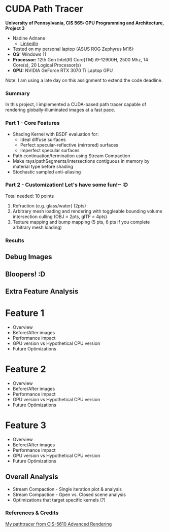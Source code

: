 CUDA Path Tracer
================

**University of Pennsylvania, CIS 565: GPU Programming and Architecture, Project 3**

* Nadine Adnane
  * [LinkedIn](https://www.linkedin.com/in/nadnane/)
* Tested on my personal laptop (ASUS ROG Zephyrus M16):
* **OS:** Windows 11
* **Processor:** 12th Gen Intel(R) Core(TM) i9-12900H, 2500 Mhz, 14 Core(s), 20 Logical Processor(s) 
* **GPU:** NVIDIA GeForce RTX 3070 Ti Laptop GPU

Note: I am using a late day on this assignment to extend the code deadline.

### Summary

In this project, I implemented a CUDA-based path tracer capable of rendering globally-illuminated images at a fast pace.


### Part 1 - Core Features
- Shading Kernel with BSDF evaluation for:
  - Ideal diffuse surfaces
  - Perfect specular-reflective (mirrored) surfaces
  - Imperfect specular surfaces
- Path continuation/termination using Stream Compaction
- Make rays/pathSegments/intersections contiguous in memory by material type before shading
- Stochastic sampled anti-aliasing

### Part 2 - Customization! Let's have some fun!~ :D

Total needed: 10 points

1. Refraction (e.g. glass/water) (2pts)
2. Arbitrary mesh loading and rendering with toggleable bounding volume intersection culling (OBJ = 2pts, glTF = 4pts)
3. Texture mapping and bump mapping (5 pts, 6 pts if you complete arbitrary mesh loading)

### Results

## Debug Images

## Bloopers! :D

## Extra Feature Analysis

# Feature 1
- Overview
- Before/After images
- Performance impact
- GPU version vs Hypothetical CPU version
- Future Optimizations

# Feature 2
- Overview
- Before/After images
- Performance impact
- GPU version vs Hypothetical CPU version
- Future Optimizations

# Feature 3
- Overview
- Before/After images
- Performance impact
- GPU version vs Hypothetical CPU version
- Future Optimizations

## Overall Analysis

- Stream Compaction - Single iteration plot & analysis
- Stream Compaction - Open vs. Closed scene analysis
- Optimizations that target specific kernels (?)

### References & Credits
[My pathtracer from CIS-5610 Advanced Rendering](https://github.com/CIS-4610-2023/homework-05-full-lighting-and-environment-maps-nadnane/tree/main)